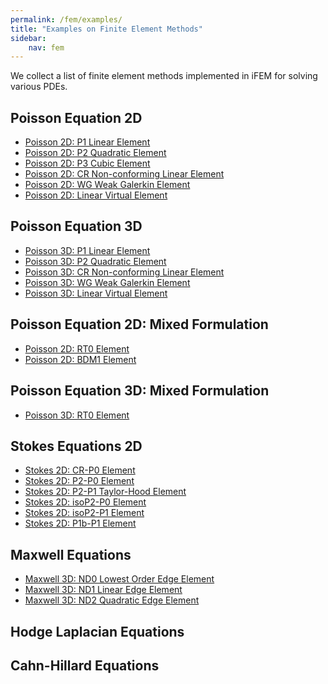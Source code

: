 ```yaml
---
permalink: /fem/examples/
title: "Examples on Finite Element Methods"
sidebar:
    nav: fem
---
```


We collect a list of finite element methods implemented in iFEM for solving various PDEs.

## Poisson Equation 2D
- [Poisson 2D: P1 Linear Element](Poissonfemrate.md)
- [Poisson 2D: P2 Quadratic Element](PoissonP2femrate.md)
- [Poisson 2D: P3 Cubic Element](PoissonP3femrate.md)
- [Poisson 2D: CR Non-conforming Linear Element](PoissonCRfemrate.md)
- [Poisson 2D: WG Weak Galerkin Element](PoissonWGfemrate.md)
- [Poisson 2D: Linear Virtual Element](Poissonvemrate.md)

## Poisson Equation 3D
- [Poisson 3D: P1 Linear Element](Poisson3femrate.md)
- [Poisson 3D: P2 Quadratic Element](Poisson3P2femrate.md) 
- [Poisson 3D: CR Non-conforming Linear Element](Poisson3CRfemrate.md)
- [Poisson 3D: WG Weak Galerkin Element](Poisson3WGfemrate.md)
- [Poisson 3D: Linear Virtual Element](Poisson3vemrate.md)

## Poisson Equation 2D: Mixed Formulation
- [Poisson 2D: RT0 Element](PoissonRT0mfemrate.md)
- [Poisson 2D: BDM1 Element](PoissonBDM1mfemrate.md) 

## Poisson Equation 3D: Mixed Formulation
- [Poisson 3D: RT0 Element](Poisson3RT0mfemrate.md)

## Stokes Equations 2D

- [Stokes 2D: CR-P0 Element](StokesCRP0femrate.md)
- [Stokes 2D: P2-P0 Element](StokesP2P0femrate.md)
- [Stokes 2D: P2-P1 Taylor-Hood Element](StokesP2P1femrate.md)
- [Stokes 2D: isoP2-P0 Element](StokesisoP2P0femrate.md)
- [Stokes 2D: isoP2-P1 Element](StokesisoP2P1femrate.md)
- [Stokes 2D: P1b-P1 Element](StokesP1bP1femrate.md)

## Maxwell Equations

- [Maxwell 3D: ND0 Lowest Order Edge Element](Maxwell3ND0femrate.md)
- [Maxwell 3D: ND1 Linear Edge Element](Maxwell3ND1femrate.md)
- [Maxwell 3D: ND2 Quadratic Edge Element](Maxwell3ND2femrate.md)
    

## Hodge Laplacian Equations

## Cahn-Hillard Equations


```matlab

```
